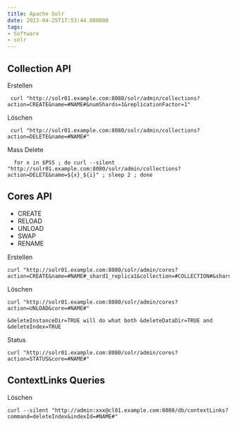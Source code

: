 ```yaml
---
title: Apache Solr
date: 2013-04-25T17:53:44.000000
tags: 
- Software
- solr
---
```



## Collection API

Erstellen

     curl "http://solr01.example.com:8080/solr/admin/collections?action=CREATE&name=#NAME#&numShards=1&replicationFactor=1"

Löschen

     curl "http://solr01.example.com:8080/solr/admin/collections?action=DELETE&name=#NAME#"

Mass Delete

      for x in $PSS ; do curl --silent "http://solr01.example.com:8080/solr/admin/collections?action=DELETE&name=${x}_${i}" ; sleep 2 ; done


## Cores API

* CREATE
* RELOAD
* UNLOAD
* SWAP
* RENAME

Erstellen

    curl "http://solr01.example.com:8080/solr/admin/cores?action=CREATE&name=#NAME#_shard1_replica1&collection=#COLLECTION#&shard=shard1&collection.configName=db"

Löschen

    curl "http://solr01.example.com:8080/solr/admin/cores?action=UNLOAD&core=#NAME#"

    &deleteInstanceDir=TRUE will do what both &deleteDataDir=TRUE and &deleteIndex=TRUE

Status

    curl "http://solr01.example.com:8080/solr/admin/cores?action=STATUS&core=#NAME#"

## ContextLinks Queries

Löschen

    curl --silent "http://admin:xxx@cl01.example.com:8080/db/contextLinks?command=deleteIndex&indexId=#NAME#"

